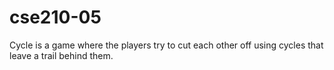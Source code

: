 # cse210-05
Cycle is a game where the players try to cut each other off using cycles that leave a trail behind them.

